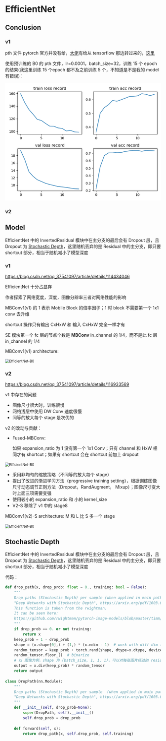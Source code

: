 # EfficientNet

## Conclusion

### v1

pth 文件 pytorch 官方并没有给，[大佬](https://github.com/WZMIAOMIAO/deep-learning-for-image-processing)有给从 tensorflow 那边转过来的，[这里](https://github.com/WZMIAOMIAO/deep-learning-for-image-processing/blob/master/pytorch_classification/Test9_efficientNet/train.py)

使用预训练的 B0 的 pth 文件，lr=0.0001，batch_size=32，训练 15 个 epoch 的结果(我这里训练 15 个epoch 都不及之前训练 5 个，不知道是不是我的 model 有错误)：

![](./output/result.png)

### v2



## Model

EfficientNet 中的 InvertedResidual 模块中在主分支的最后会有 Dropout 层，且 Dropout 为 [Stochastic Depth](https://arxiv.org/pdf/1603.09382.pdf)，这里随机丢弃的是 Residual 中的主分支，即只要 shortcut 部分，相当于随机减小了模型深度

### v1

https://blog.csdn.net/qq_37541097/article/details/114434046

EfficientNet 十分占显存  

作者探索了网络宽度，深度，图像分辨率三者对网络性能的影响



MBConv1(v1) 的 1 表示 Mobile Block 的倍率因子；1 时 block 不需要第一个 1x1 conv 去升维

shortcut 操作只有输出 CxHxW 和 输入 CxHxW 完全一样才有

SE 模块第一个 fc 层的节点个数是 **MBConv** in_channel 的 1/4，而不是此 fc 层 in_channel 的 1/4

MBConv1(v1) architecture:

<img src="https://cdn.jsdelivr.net/gh/hucorz/image-processing-by-dl/img/classification/EfficientNet(v1)_1.png" alt="EfficientNet-B0" style="zoom: 80%;" />

### v2

https://blog.csdn.net/qq_37541097/article/details/116933569

v1 中存在的问题

-   图像尺寸很大时，训练很慢
-   网络浅层中使用 DW Conv 速度很慢
-   同等的放大每个 stage 是次优的 

v2 的改动与贡献：

-   Fused-MBConv:

    如果 expansion_ratio 为 1 没有第一个 1x1 Conv；只有 channel 和 HxW 相同才有 shortcut；如果有 shortcut 会在 shortcut 前加上 dropout

<img src="https://cdn.jsdelivr.net/gh/hucorz/image-processing-by-dl/img/classification/EfficientNet(v2)_1.png" alt="EfficientNet-B0" style="zoom: 80%;" />

-   采用非均匀的缩放策略（不同等的放大每个 stage）
-   提出了改进的渐进学习方法（progressive training setting），根据训练图像尺寸动态调节正则方法（Dropout，RandAugment， Mixup）；图像尺寸变大时上面三项需要变强
-   使用较小的 expansion_ratio 和 小的 kernel_size
-   V2-S 移除了 v1 中的 stage8

MBConv1(v2)-S architecture: M 和 L 比 S 多一个 stage

<img src="https://cdn.jsdelivr.net/gh/hucorz/image-processing-by-dl/img/classification/EfficientNet(v2)_2.png" alt="EfficientNet-B0" style="zoom: 80%;" />

## Stochastic Depth

EfficientNet 中的 InvertedResidual 模块中在主分支的最后会有 Dropout 层，且 Dropout 为 [Stochastic Depth](https://arxiv.org/pdf/1603.09382.pdf)，这里随机丢弃的是 Residual 中的主分支，即只要 shortcut 部分，相当于随机减小了模型深度

代码：

```python
def drop_path(x, drop_prob: float = 0., training: bool = False): 
    """
    Drop paths (Stochastic Depth) per sample (when applied in main path of residual blocks).
    "Deep Networks with Stochastic Depth", https://arxiv.org/pdf/1603.09382.pdf
    This function is taken from the rwightman.
    It can be seen here:
    https://github.com/rwightman/pytorch-image-models/blob/master/timm/models/layers/drop.py#L140
    """
    if drop_prob == 0. or not training:
        return x
    keep_prob = 1 - drop_prob
    shape = (x.shape[0],) + (1,) * (x.ndim - 1)  # work with diff dim tensors, not just 2D ConvNets
    random_tensor = keep_prob + torch.rand(shape, dtype=x.dtype, device=x.device)
    random_tensor.floor_()  # binarize
    # 以 图像为例，shape 为 (batch_size, 1, 1, 1)，可以对每张图片经过的 residual 模块中的主分支舍弃
    output = x.div(keep_prob) * random_tensor
    return output

class DropPath(nn.Module):
    """
    Drop paths (Stochastic Depth) per sample  (when applied in main path of residual blocks).
    "Deep Networks with Stochastic Depth", https://arxiv.org/pdf/1603.09382.pdf
    """
    def __init__(self, drop_prob=None):
        super(DropPath, self).__init__()
        self.drop_prob = drop_prob

    def forward(self, x):
        return drop_path(x, self.drop_prob, self.training)
```



 
